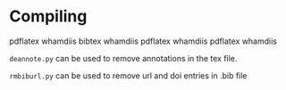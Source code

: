 Compiling
=========

pdflatex whamdiis
bibtex whamdiis
pdflatex whamdiis
pdflatex whamdiis


`deannote.py` can be used to remove annotations in the tex file.

`rmbiburl.py` can be used to remove url and doi entries in .bib file
